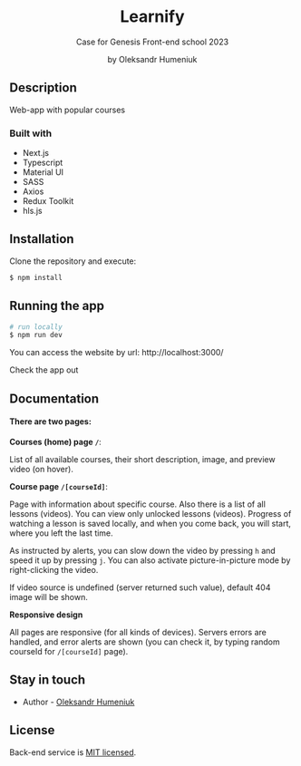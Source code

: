 <p align="center">
    <h1 align="center">Learnify</h1>
</p>

  <p align="center">Case for Genesis Front-end school 2023</p>
  <p align="center">by Oleksandr Humeniuk</p>

## Description
Web-app with popular courses

### Built with

* Next.js
* Typescript
* Material UI
* SASS
* Axios
* Redux Toolkit
* hls.js

## Installation

Clone the repository and execute:
```bash
$ npm install
```

## Running the app

```bash
# run locally
$ npm run dev
```

You can access the website by url: http://localhost:3000/

Check the app out 

## Documentation

#### There are two pages:

**Courses (home) page `/`**:

List of all available courses, their short description, image, and preview video (on hover).

**Course page `/[courseId]`**:

Page with information about specific course. 
Also there is a list of all lessons (videos). You can view only unlocked lessons (videos). 
Progress of watching a lesson is saved locally, and when you come back, you will start, 
where you left the last time.

As instructed by alerts, you can slow down the video by pressing `h` and speed it up by pressing `j`.
You can also activate picture-in-picture mode by right-clicking the video.

If video source is undefined (server returned such value), default 404 image will be shown.

**Responsive design**

All pages are responsive (for all kinds of devices). Servers errors are handled, and error alerts are shown
(you can check it, by typing random courseId for `/[courseId]` page).

## Stay in touch

- Author -  [Oleksandr Humeniuk](https://github.com/OleksandrHumeniuk)

## License

Back-end service is [MIT licensed](LICENSE).
